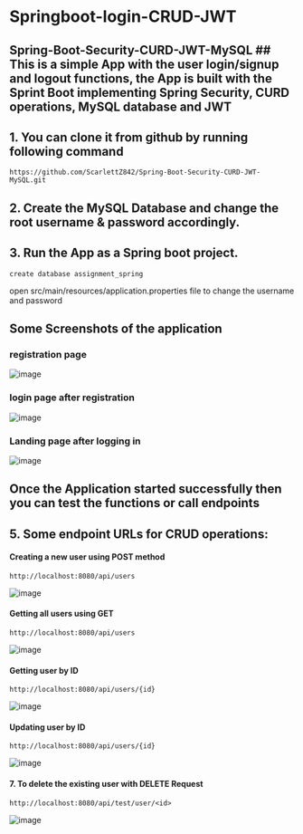 # Springboot-login-CRUD-JWT
## Spring-Boot-Security-CURD-JWT-MySQL ## This is a simple App with the user login/signup and logout functions, the App is built with the Sprint Boot implementing Spring Security, CURD operations, MySQL database and JWT

## 1. You can clone it from github by running following command
```
https://github.com/ScarlettZ842/Spring-Boot-Security-CURD-JWT-MySQL.git
```
## 2. Create the MySQL Database and change the root username & password accordingly.
## 3. Run the App as a Spring boot project.
```
create database assignment_spring
```
open src/main/resources/application.properties file to change the username and password
## Some Screenshots of the application 
### registration page
![image](https://github.com/hsam-2021/Springboot-login-CRUD-JWT/assets/94940146/7824d4ed-0f5f-4463-b4f3-7d4807e453b7)
### login page after registration
![image](https://github.com/hsam-2021/Springboot-login-CRUD-JWT/assets/94940146/732163c7-48a5-4e45-a285-933e535be613)
### Landing page after logging in
![image](https://github.com/hsam-2021/Springboot-login-CRUD-JWT/assets/94940146/71e5c9ce-604a-4f78-bda5-4ec89fa4f85d)

## Once the Application started successfully then you can test the functions or call endpoints
## 5. Some endpoint URLs for CRUD operations:

#### Creating a new user using POST method

```
http://localhost:8080/api/users
```
![image](https://github.com/hsam-2021/Springboot-login-CRUD-JWT/assets/94940146/4b8f5ba9-e137-4f39-aa63-09719189ebac)

#### Getting all users using GET
```
http://localhost:8080/api/users
```
![image](https://github.com/hsam-2021/Springboot-login-CRUD-JWT/assets/94940146/990a9efe-a885-46ed-a9a5-8a30c68b3b53)

#### Getting user by ID
```
http://localhost:8080/api/users/{id}
```
![image](https://github.com/hsam-2021/Springboot-login-CRUD-JWT/assets/94940146/01480f6d-276d-49f3-9a78-3854241c74ed)

#### Updating user by ID
```
http://localhost:8080/api/users/{id}
```
![image](https://github.com/hsam-2021/Springboot-login-CRUD-JWT/assets/94940146/ff70945e-b14e-41ce-b0ac-9e6c2b93aa08)

#### 7. To delete the existing user with DELETE Request
```
http://localhost:8080/api/test/user/<id>
```
![image](https://github.com/hsam-2021/Springboot-login-CRUD-JWT/assets/94940146/3e31f778-3225-42dc-a5a3-78df8940325a)
